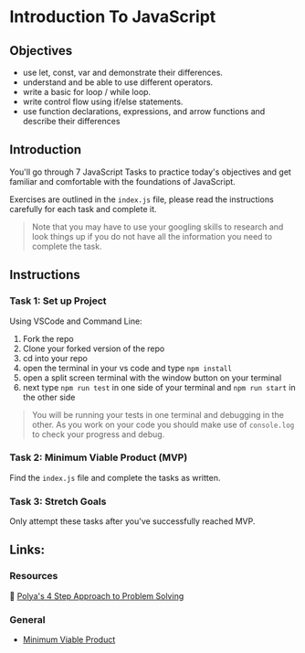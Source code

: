 # Introduction To JavaScript

## Objectives

- use let, const, var and demonstrate their differences.
- understand and be able to use different operators.
- write a basic for loop / while loop.
- write control flow using if/else statements.
- use function declarations, expressions, and arrow
functions and describe their differences
  
## Introduction

You'll go through 7 JavaScript Tasks to practice today's objectives and get familiar and comfortable with the foundations of JavaScript. 

Exercises are outlined in the `index.js` file, please read the instructions carefully for each task and complete it. 

> Note that you may have to use your googling skills to research and look things up if you do not have all the information you need to complete the task.


## Instructions

### Task 1: Set up Project

Using VSCode and Command Line:

1. Fork the repo
2. Clone your forked version of the repo
3. cd into your repo
4. open the terminal in your vs code and type `npm install`
5. open a split screen terminal with the window button on your terminal
6. next type `npm run test` in one side of your terminal and `npm run start` in the other side

> You will be running your tests in one terminal and debugging in the other. As you work on your code you should make use of `console.log` to check your progress and debug.

### Task 2: Minimum Viable Product (MVP)

Find the `index.js` file and complete the tasks as written. 

### Task 3: Stretch Goals

Only attempt these tasks after you've successfully reached MVP.

## Links:

### Resources
🧮 [Polya's 4 Step Approach to Problem Solving](https://math.berkeley.edu/~gmelvin/polya.pdf)

### General
- [Minimum Viable Product](https://en.wikipedia.org/wiki/Minimum_viable_product)